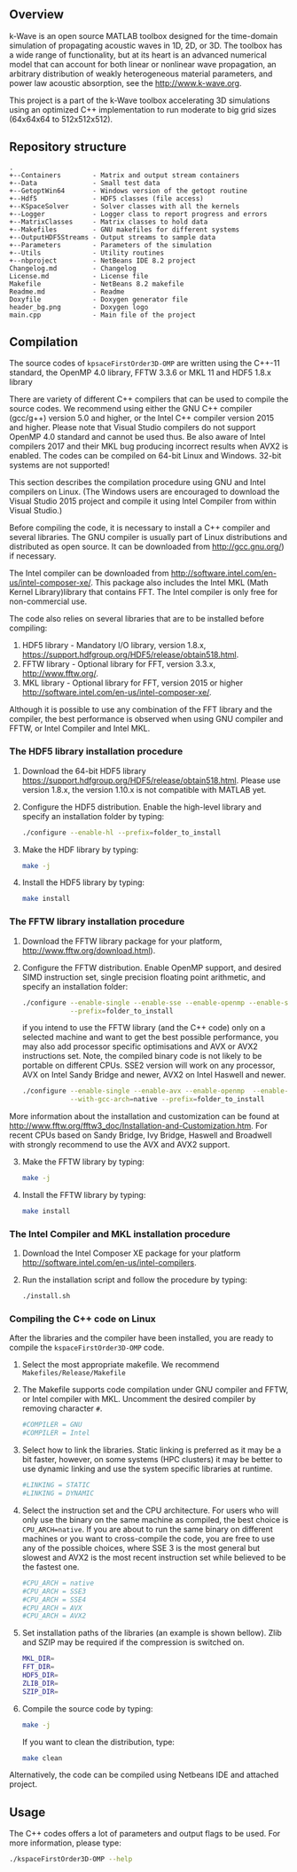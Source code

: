 ## Overview

k-Wave is an open source MATLAB toolbox designed for the time-domain simulation
of propagating acoustic waves in 1D, 2D, or 3D. The toolbox has a wide range of 
functionality, but at its heart is an advanced numerical model that can account 
for both linear or nonlinear wave propagation, an arbitrary distribution of 
weakly heterogeneous material parameters, and power law acoustic  absorption, 
see the http://www.k-wave.org.

This project is a part of the k-Wave toolbox accelerating 3D simulations using 
an optimized C++ implementation to run moderate to big grid sizes (64x64x64 to 
512x512x512).

## Repository structure

    .
    +--Containers        - Matrix and output stream containers
    +--Data              - Small test data
    +--GetoptWin64       - Windows version of the getopt routine
    +--Hdf5              - HDF5 classes (file access)
    +--KSpaceSolver      - Solver classes with all the kernels
    +--Logger            - Logger class to report progress and errors
    +--MatrixClasses     - Matrix classes to hold data
    +--Makefiles         - GNU makefiles for different systems
    +--OutputHDF5Streams - Output streams to sample data
    +--Parameters        - Parameters of the simulation
    +--Utils             - Utility routines
    +--nbproject         - NetBeans IDE 8.2 project
    Changelog.md         - Changelog
    License.md           - License file
    Makefile             - NetBeans 8.2 makefile
    Readme.md            - Readme
    Doxyfile             - Doxygen generator file
    header_bg.png        - Doxygen logo
    main.cpp             - Main file of the project


## Compilation

The source codes of `kpsaceFirstOrder3D-OMP` are written using the C++-11 
standard, the OpenMP 4.0 library, FFTW 3.3.6 or MKL 11 and HDF5 1.8.x library

There are variety of different C++ compilers that can be used to compile the 
source codes. We recommend using either the GNU C++ compiler (gcc/g++) version 
5.0 and higher, or the Intel C++ compiler version 2015 and higher. Please note
that Visual Studio compilers do not support OpenMP 4.0 standard and cannot be 
used thus. Be also aware of Intel compilers 2017 and their MKL bug producing 
incorrect results when AVX2 is enabled. The codes can be compiled on 64-bit 
Linux and Windows.  32-bit systems are not supported!

This section describes the compilation procedure using GNU and Intel compilers 
on Linux.  (The Windows users are encouraged to download the Visual Studio 2015 
project and compile it using Intel Compiler from within Visual Studio.)

Before compiling the code, it is necessary to install a C++ compiler and several
libraries.  The GNU compiler is usually part of Linux distributions and 
distributed as open source.  It can be downloaded from http://gcc.gnu.org/) 
if necessary.

The Intel compiler can be downloaded from 
http://software.intel.com/en-us/intel-composer-xe/. This package also includes 
the Intel MKL (Math Kernel Library)library that contains FFT. The Intel compiler
is only free for non-commercial use.

The code also relies on several libraries that are to be installed before 
compiling:

 1. HDF5 library - Mandatory I/O library, version 1.8.x, 
         https://support.hdfgroup.org/HDF5/release/obtain518.html.
 1. FFTW library - Optional library for FFT, version 3.3.x,
         http://www.fftw.org/.
 1. MKL library  - Optional library for FFT, version 2015 or higher
         http://software.intel.com/en-us/intel-composer-xe/.

Although it is possible to use any combination of the FFT library and the 
compiler, the best performance is observed when using GNU compiler and FFTW, 
or Intel Compiler and Intel MKL.

### The HDF5 library installation procedure

 1. Download the 64-bit HDF5 library 
 https://support.hdfgroup.org/HDF5/release/obtain518.html. Please use version 
 1.8.x, the version 1.10.x is not compatible with MATLAB yet.
  
 2. Configure the HDF5 distribution. Enable the high-level library and specify 
 an installation folder by typing:
    ```bash
    ./configure --enable-hl --prefix=folder_to_install
    ```
 3. Make the HDF library by typing:
    ```bash
    make -j
    ```
 4. Install the HDF5 library by typing:
    ```bash
    make install


### The FFTW library installation procedure
 1. Download the FFTW library package for your platform, 
    http://www.fftw.org/download.html).

 2. Configure the FFTW distribution. Enable OpenMP support, and desired SIMD 
    instruction set, single precision floating point arithmetic, and specify an
    installation folder:
    ```bash
    ./configure --enable-single --enable-sse --enable-openmp --enable-shared \
                --prefix=folder_to_install
    ```

    if you intend to use the FFTW library (and the C++ code) only on a selected 
    machine and want to get the best possible performance, you may also add 
    processor specific optimisations and AVX or AVX2 instructions set. Note,
    the compiled binary code is not likely to be portable on different CPUs. 
    SSE2 version will work on any processor, AVX on Intel Sandy Bridge and 
    newer, AVX2 on Intel Haswell and newer. 
    ```bash
    ./configure --enable-single --enable-avx --enable-openmp  --enable-shared \
                --with-gcc-arch=native --prefix=folder_to_install
    ```
   
   More information about the installation and customization can be found at 
   http://www.fftw.org/fftw3_doc/Installation-and-Customization.htm. 
   For recent CPUs based on Sandy Bridge, Ivy Bridge, Haswell and Broadwell with
   strongly recommend to use the AVX and AVX2 support.

 3. Make the FFTW library by typing:
    ```bash
	make -j
    ```
 4. Install the FFTW library by typing:
    ```bash
    make install
    ````


### The Intel Compiler and MKL installation procedure

 1. Download  the Intel Composer XE package for your platform 
    http://software.intel.com/en-us/intel-compilers.
 
 2. Run the installation script and follow the procedure by typing:
    ```bash
    ./install.sh
    ```

### Compiling the C++ code on Linux

After the libraries and the compiler have been installed, you are ready to 
compile the `kspaceFirstOrder3D-OMP` code.

 1. Select the most appropriate makefile. 
    We recommend `Makefiles/Release/Makefile`
     
 2. The Makefile supports code compilation under GNU compiler and FFTW, or Intel
    compiler with MKL. Uncomment the desired compiler by removing character `#`.
    ```bash
    #COMPILER = GNU
    #COMPILER = Intel
    ```
 
 3. Select how to link the libraries. Static linking is preferred as it may be 
    a bit faster, however, on some systems (HPC clusters) it may be better to 
    use dynamic linking and use the system specific libraries at runtime.
    ```bash
    #LINKING = STATIC
    #LINKING = DYNAMIC
    ```	

 4. Select the instruction set and the CPU architecture.
    For users who will only use the binary on the same machine as compiled, 
    the best choice is `CPU_ARCH=native`. If you are about to run the same 
    binary on different machines or you want to cross-compile the code, you are 
    free to use any of the possible choices, where SSE 3 is the most general but
    slowest and AVX2 is the most recent instruction set while believed to be the
    fastest one.
    ```bash
    #CPU_ARCH = native
    #CPU_ARCH = SSE3
    #CPU_ARCH = SSE4
    #CPU_ARCH = AVX
    #CPU_ARCH = AVX2
    ```	
 5. Set installation paths of the libraries (an example is shown bellow). Zlib 
    and SZIP may be required if the compression is switched on.
    ```bash
    MKL_DIR=
    FFT_DIR=
    HDF5_DIR=
    ZLIB_DIR=
    SZIP_DIR=
    ```	
 6. Compile the source code by typing:
    ```bash
    make -j
    ```
    If you want to clean the distribution, type:
    ```bash
    make clean
    ```
 
Alternatively, the code can be compiled using Netbeans IDE and attached project.

## Usage

The C++ codes offers a lot of parameters and output flags to be used. For more 
information, please type:

```bash
./kspaceFirstOrder3D-OMP --help
```

